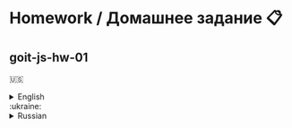 # Homework / Домашнее задание :clipboard:

## goit-js-hw-01

:us:

<details>
	<summary>English</summary>

# Acceptance criteria

- Repository created `goit-js-hw-01`
- When submitting homework there is a link to the source files in the repository
- Each task is executed in a separate file named `task-task_number.js`. Use `<script type="module">`
  to close the job code in a separate scope and avoid identifier name conflicts.
- Variable names are clear and descriptive
- Code formatted using Prettier

# Task 1

- Declare two variables storing the name and price of the product: `name` и `price`
- Assign the following product characteristics to the variables (immediately upon declaration)
  - name: Protective field generator
  - price: 1000
- Using a template line, output information about the product to the console, you will get:
  `'Protective field generator selected, price per piece is 1000 credits'`.
- Assign a new price to the product - 2000
- Using a template line, output information about the product to the console, you will get:
  ``Protective field generator selected, price per piece is 2000 credits'`.

# Task 2

Write a script to check the number of goods in the warehouse. There are `total` variables (number of
goods per warehouse) and `ordered` (product units in the order).

Compare these values and output the results:

- If the order contains a number that exceeds the number of goods in stock, then display a message
  `"There are not enough creatures in stock!"`.
- In another case, display the message `"The order has been placed, the manager will contact you"`.

Check the functionality of the code with different values of the `ordered` variable, for example
`20`, `80` and `130`.

```js
const total = 100;
const ordered = 50;
```

# Task 3

Write a script that simulates administrator authorization in the control panel.

There is a `message` variable in which a message about the result will be written. When the page
loads the visitor is asked for a password via `prompt`:

- If you clicked `Cancel`, write the line `'Canceled by user!'` into `message`
- In the normal case, if a password is entered that matches the value of the `ADMIN_PASSWORD`
  constant, write in `message` the line `'Welcome!'`
- Otherwise, that is, if none of the previous conditions are met, write in `message` line
  `'Access denied, incorrect password!'`
- After all checks, display the value of the `message` variable in `alert`.

```js
const ADMIN_PASSWORD = 'jqueryismyjam';
let message;
```

# Task 4

The user's account has `23580` credits, the value is stored in the `credits` variable (create and
assign). The user decides to buy repair droids, which cost `3000` credits each. The price of one
droid is stored in the `pricePerDroid` variable (create and assign).

When visiting a page, using `prompt`, you need to ask the number of droids that the user wants to
buy and save it into a variable.

Write a script that:

- If the `Cancel` button was pressed in the `prompt`, displays a message in the console
  `'Canceled by user!'`.
- Otherwise, calculates the total price of the order and stores it in the `totalPrice` variable.
- Checks whether the user can pay for the order:
  - if the amount to be paid exceeds the number of credits in the account, display a message in the
    console `'Insufficient funds in the account!'`.
  - otherwise, you need to calculate the balance of credits on the account and display a message
    ``You bought [number] of droids, there are [number] credits left in your account.'`.

# Task 5

The user can arrange delivery of goods to his country by indicating it when visiting the page in
`prompt`. Please note that the user can enter the country name not only with lowercase letters, but
for example ``CHINA'`.

Write a script that displays a message about the cost of delivery to a specified country.
Necessarily use `switch`. Message format: ``Shipping to [country] will cost [price] credits'`.

But delivery is not available everywhere, if the specified country is not in the list, then display
a message in `alert` ``Delivery is not available in your country'`.

Below is a list of countries and shipping costs.

- China - 100 credits
- Chile - 250 credits
- Australia - 170 credits
- India - 80 credits
- Jamaica - 120 credits

# Task 6

Write a script that asks the visitor to enter a number in the `prompt` until the visitor will press
`Cancel` and add the entered value to the total each time.

- When loading the page, the user is prompted to enter a number in the `prompt`. The input is added
  to the value of the `total` variable.
- The number entry operation continues until the user presses the `Cancel` button in `prompt`.
- After the user has stopped entering by clicking the `Cancel` button, show an `alert` with the line
  `'The total sum of the numbers is [sum]'`.

> 🔔 Checking that the user entered exactly a number and not an arbitrary set of characters is not
> necessary. If you want, in case of incorrect input, show `alert` with text
> `'The entered number was not a number, try again'`, and the result of `prompt` is added to the
> total not necessary, after which the user is again prompted to enter the number in the prompt.

```js
let input;
let total = 0;
```

</details>
:ukraine:
<details>
<summary>Russian</summary>
	
# Критерии приема

- Создан репозиторий `goit-js-hw-01`
- При сдаче домашней работы есть ссылка на исходные файлы в репозитории
- Каждое задание выполнено в отдельном файле с именем `task-номер_задания.js`. Используй
  `<script type="module">` чтобы закрыть код задания в отдельной области видимости и избежать
  конфликтов имен идентификаторов.
- Имена переменных понятные, описательные
- Код отформатирован с помощью Prettier

# Задание 1

- Объяви две переменные хранящие название и цену товара: `name` и `price`
- Присвой переменным следующие характеристики товара (сразу при объявлении)
  - название: Генератор защитного поля
  - цена: 1000
- Используя шаблонную строку выведи в консоль информацию о товаре, получится:
  `'Выбран «Генератор защитного поля», цена за штуку 1000 кредитов'`.
- Присвой товару новую цену - 2000
- Используя шаблонную строку выведи в консоль информацию о товаре, получится:
  `'Выбран «Генератор защитного поля», цена за штуку 2000 кредитов'`.

# Задание 2

Напиши скрипт проверки количества товаров на складе. Есть переменные `total` (количество товаров на
складе) и `ordered` (единиц товара в заказе).

Сравни эти значения и по результатам выведи:

- Если в заказе указано число, превышающее количество товаров на складе, то выведи сообщение
  `"На складе недостаточно твоаров!"`.
- В другом случае выводи сообщение `"Заказ оформлен, с вами свяжется менеджер"`.

Проверь работоспособность кода с разными значениями переменной `ordered`, например `20`, `80` и
`130`.

```js
const total = 100;
const ordered = 50;
```

# Задание 3

Напиши скрипт имитирующий авторизацию администратора в панели управления.

Есть переменная `message` в которую будет записано сообщение о результате. При загрузке страницы у
посетителя запрашивается пароль через `prompt`:

- Если нажали `Cancel`, записать в `message` строку `'Отменено пользователем!'`
- В протовном случае, если введен пароль который совпадает со значением константы `ADMIN_PASSWORD`,
  записать в `message` строку `'Добро пожаловать!'`
- В противном случае, то есть если ни одно из предыдущих условий не выполнилось, записать в
  `message` строку `'Доступ запрещен, неверный пароль!'`
- После всех проверок вывести в `alert` значение переменной `message`.

```js
const ADMIN_PASSWORD = 'jqueryismyjam';
let message;
```

# Задание 4

На счету пользователя есть `23580` кредитов, значение хранится в переменной `credits` (создай и
присвой). Пользователь решает купить ремонтных дроидов, которые стоят по `3000` кредитов за штуку.
Цена одного дроида хранится в переменной `pricePerDroid` (создай и присвой).

При посещении страницы, используя `prompt`, необходимо спросить количество дроидов которые
пользователь хочет купить и сохранить в переменную.

Напиши скрипт который:

- Если в `prompt` была нажата кнопка `Cancel`, выводит в консоль сообщение
  `'Отменено пользователем!'`.
- В противном случае, рассчитывает общую цену заказа и сохраняет в переменной `totalPrice`.
- Проверяет сможет ли пользователь оплатить заказ:
  - если сумма к оплате превышает количество кредитов на счету, выводи в консоль сообщение
    `'Недостаточно средств на счету!'`.
  - в противном случае необходимо посчитать остаток кредитов на счету и вывести сообщение
    `'Вы купили [число] дроидов, на счету осталось [число] кредитов.'`.

# Задание 5

Пользователь может оформить доставку товара к себе в страну, указав ее при посещении страницы в
`prompt`. Учти, пользователь может ввести имя страны не только буквами нижнего регистра, а к примеру
`'кИтАЙ'`.

Напиши скрипт который выводит сообщение о стоимости доставки в указанную страну. Обязательно
используй `switch`. Формат сообщения: `'Доставка в [страна] будет стоить [цена] кредитов'`.

Но доставка есть не везде, если указанной страны нет в списке, то выводи в `alert` сообщение
`'В вашей стране доставка не доступна'`.

Ниже приведен список стран и стоимость доставки.

- Китай - 100 кредитов
- Чили - 250 кредитов
- Австралия - 170 кредитов
- Индия - 80 кредитов
- Ямайка - 120 кредитов

# Задание 6

Напиши скрипт который просит посетителя ввести число в `prompt` до тех пор, пока посетитель на
нажмет `Cancel` и каждый раз добавляет введенное значение к общей сумме.

- При загрузке страницы пользователю предлагается в `prompt` ввести число. Ввод добавляется к
  значению переменной `total`.
- Операция ввода числа продолжается до тех пор, пока пользователь не нажмет кнопку `Cancel` в
  `prompt`.
- После того как пользователь прекратил ввод нажав кнопку `Cancel`, показать `alert` со строкой
  `'Общая сумма чисел равна [сумма]'`.

> 🔔 Делать проверку того, что пользователь ввел именно число, а не произвольный набор символов, не
> нужно. Если хочешь, в случае некорректного ввода, показывай `alert` с текстом
> `'Было введено не число, попробуйте еще раз'`, при этом результат `prompt` плюсовать к общей сумме
> не нужно, после чего снова пользователю предлагается ввести число в prompt.

```js
let input;
let total = 0;
```
